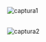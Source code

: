 
![captura1](https://user-images.githubusercontent.com/26334453/50293658-00ecaa80-046c-11e9-9dc8-063eb1a92530.PNG)<br><br>

![captura2](https://user-images.githubusercontent.com/26334453/50293663-021dd780-046c-11e9-9b4b-c1264f954b45.PNG)
